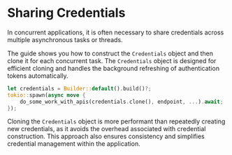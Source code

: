 <!-- 
Copyright 2025 Google LLC
Licensed under the Apache License, Version 2.0 (the "License");
you may not use this file except in compliance with the License.
You may obtain a copy of the License at
    https://www.apache.org/licenses/LICENSE-2.0
Unless required by applicable law or agreed to in writing, software
distributed under the License is distributed on an "AS IS" BASIS,
WITHOUT WARRANTIES OR CONDITIONS OF ANY KIND, either express or implied.
See the License for the specific language governing permissions and
limitations under the License.
-->

# Sharing Credentials

In concurrent applications, it is often necessary to share credentials across multiple asynchronous tasks or threads.

The guide shows you how to construct the `Credentials` object and then clone it for each concurrent task. The `Credentials` object is designed for efficient cloning and handles the background refreshing of authentication tokens automatically.

```rust
let credentials = Builder::default().build()?;
tokio::spawn(async move {
    do_some_work_with_apis(credentials.clone(), endpoint, ...).await;
});
```

Cloning the `Credentials` object is more performant than repeatedly creating new credentials, as it avoids the overhead associated with credential construction. This approach also ensures consistency and simplifies credential management within the application.